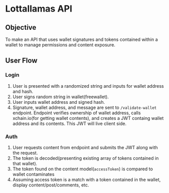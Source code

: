 # Lottallamas API

## Objective

To make an API that uses wallet signatures and tokens contained within a wallet to manage permissions and content exposure.

## User Flow
### Login
1. User is presented with a randomized string and inputs for wallet address and hash.
2. User signs random string in wallet(freewallet).
3. User inputs wallet address and signed hash.
4. Signature, wallet address, and message are sent to `/validate-wallet` endpoint.  Endpoint verifies ownership of wallet address, calls xchain.io(for getting wallet contents), and creates a JWT containg wallet address and its contents.  This JWT will live client side.

### Auth
1. User requests content from endpoint and submits the JWT along with the request.
2. The token is decoded(presenting existing array of tokens contained in that wallet).
3. The token found on the content model(`accessToken`) is compared to wallet contaminates
4. Assuming access token is a match with a token contained in the wallet, display content/post/comments, etc.
